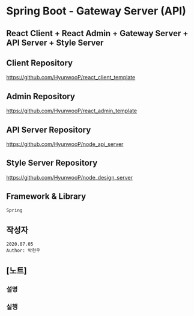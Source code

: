 # Spring Boot - Gateway Server (API)

## React Client + React Admin + Gateway Server + API Server + Style Server

## Client Repository

https://github.com/HyunwooP/react_client_template

## Admin Repository

https://github.com/HyunwooP/react_admin_template

## API Server Repository

https://github.com/HyunwooP/node_api_server

## Style Server Repository

https://github.com/HyunwooP/node_design_server

## Framework & Library

```
Spring
```

## 작성자

```
2020.07.05
Author: 박현우
```

## [노트]

### 설명

### 실행
